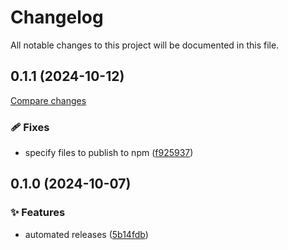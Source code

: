 <!-- header -->
# Changelog

All notable changes to this project will be documented in this file.

<!-- version:0.1.1 -->
## 0.1.1 (2024-10-12)

[Compare changes](https://github.com/Wroud/foundation/compare/cc-parser-v0.1.0...cc-parser-v0.1.1)

<!-- changelog -->
### 🩹 Fixes

- specify files to publish to npm ([f925937](https://github.com/Wroud/foundation/commit/f925937))

<!-- version:0.1.0 -->
## 0.1.0 (2024-10-07)

<!-- changelog -->
### ✨ Features

- automated releases ([5b14fdb](https://github.com/Wroud/foundation/commit/5b14fdb))

